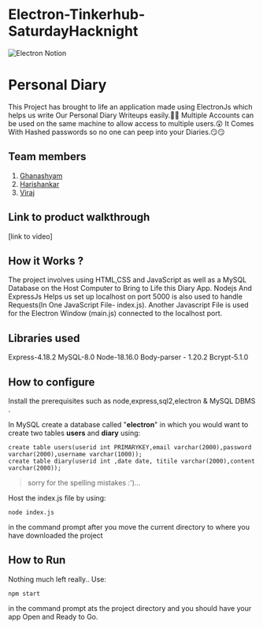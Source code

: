 # Electron-Tinkerhub-SaturdayHacknight
![Electron Notion](https://user-images.githubusercontent.com/64391274/235363274-375ce61c-721f-4543-a150-1b99525d54ac.png)


# Personal Diary
This Project has brought to life an application made using ElectronJs which helps us write Our Personal Diary Writeups easily.🤩🤩
Multiple Accounts can be used on the same machine to allow access to multiple users.😲
It Comes With Hashed passwords so no one can peep into your Diaries.😏😏
 
## Team members
1. [Ghanashyam](https://github.com/Ghanashyam03)
2. [Harishankar](https://github.com/H4rish4nk4r)
3. [Viraj](https://github.com/viraka)

## Link to product walkthrough
[link to video]

## How it Works ?
The project involves using HTML,CSS and JavaScript as well as a MySQL Database on the Host Computer to Bring to Life this Diary App.
Nodejs And ExpressJs Helps us set up localhost on port 5000 is also used to handle Requests(In One JavaScript File- index.js).
Another Javascript File is used for the Electron Window (main.js) connected to the localhost port.

## Libraries used
Express-4.18.2
MySQL-8.0
Node-18.16.0
Body-parser - 1.20.2
Bcrypt-5.1.0

## How to configure
Install the prerequisites such as node,express,sql2,electron & MySQL DBMS .

In MySQL create a database called "**electron**" in which you would want to create two tables **users** and **diary** using:
```
create table users(userid int PRIMARYKEY,email varchar(2000),password varchar(2000),username varchar(1000));
create table diary(userid int ,date date, titile varchar(2000),content varchar(2000)); 
```
>sorry for the spelling mistakes :')...

Host the index.js file by using:
```
node index.js
```
in the command prompt after you move the current directory to where you have downloaded the project

## How to Run
Nothing much left really.. Use:
```
npm start
```
in the command prompt ats the project directory and you should have your app Open and Ready to Go.
